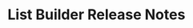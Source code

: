 <!-- Release notes authoring guidelines: http://keepachangelog.com/ -->

# List Builder Release Notes

<!-- ## [Unreleased] -->

<!--## [VERSION] - [RELEASE_DATE]-->
